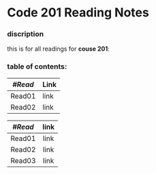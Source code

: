 # Code 201 Reading Notes
### discription
this is for all readings for **couse 201**: <br />
### table of contents: <br />
|***#Read***|Link|
|-----------|----|
|Read01     |link|
|Read02     |link|

|  ***#Read*** |      link      |
|----------|:-------------:|
| Read01 |  link |
| Read02 |    link   |
| Read03 | link |
